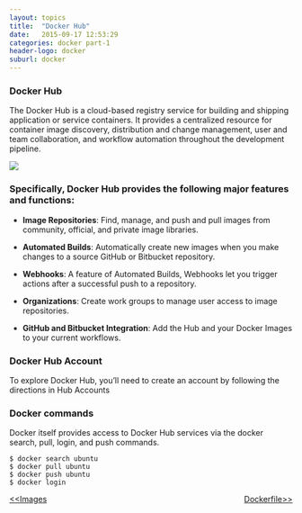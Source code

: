 ```yaml
---
layout: topics
title:  "Docker Hub"
date:   2015-09-17 12:53:29
categories: docker part-1
header-logo: docker
suburl: docker
---
```


### Docker Hub

The Docker Hub is a cloud-based registry service for building and shipping application or service containers. It provides a centralized resource for container image discovery, distribution and change management, user and team collaboration, and workflow automation throughout the development pipeline.

<img src="{{site.baseurl}}/images/docker/docker_basics/docker_hub.png">

### Specifically, Docker Hub provides the following major features and functions:

  * **Image Repositories**: Find, manage, and push and pull images from community, official, and private image libraries.

  * **Automated Builds**: Automatically create new images when you make changes to a source GitHub or Bitbucket repository.

  * **Webhooks**: A feature of Automated Builds, Webhooks let you trigger actions after a successful push to a repository.

  * **Organizations**: Create work groups to manage user access to image repositories.
	
  * **GitHub and Bitbucket Integration**: Add the Hub and your Docker Images to your current workflows.

### Docker Hub Account
To explore Docker Hub, you’ll need to create an account by following the directions in Hub Accounts

### Docker commands
	
Docker itself provides access to Docker Hub services via the docker search, pull, login, and push commands.


	$ docker search ubuntu
	$ docker pull ubuntu
	$ docker push ubuntu
	$ docker login
	

<a href="images.html"><<Images</a> 
<a style = "float:right" href="dockerfile.html">Dockerfile>></a> 
